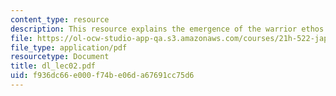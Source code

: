 ```yaml
---
content_type: resource
description: This resource explains the emergence of the warrior ethos.
file: https://ol-ocw-studio-app-qa.s3.amazonaws.com/courses/21h-522-japan-in-the-age-of-the-samurai-history-and-film-fall-2006/f936dc66e000f74be06da67691cc75d6_dl_lec02.pdf
file_type: application/pdf
resourcetype: Document
title: dl_lec02.pdf
uid: f936dc66-e000-f74b-e06d-a67691cc75d6
---
```

